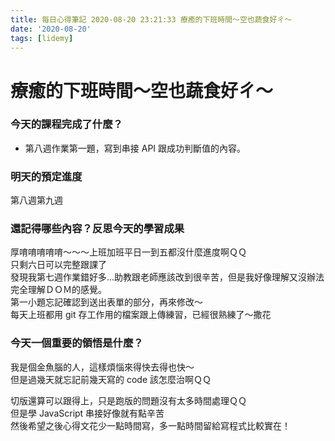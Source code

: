```yaml
---
title: 每日心得筆記 2020-08-20 23:21:33 療癒的下班時間～空也蔬食好ㄔ～
date: '2020-08-20'
tags: [lidemy]
---
```


# 療癒的下班時間～空也蔬食好ㄔ～

### 今天的課程完成了什麼？

- 第八週作業第一題，寫到串接 API 跟成功判斷值的內容。

### 明天的預定進度

第八週第九週

### 還記得哪些內容？反思今天的學習成果

厚唷唷唷唷唷～～～上班加班平日一到五都沒什麼進度啊ＱＱ  
只剩六日可以完整跟課了  
發現我第七週作業錯好多...助教跟老師應該改到很辛苦，但是我好像理解又沒辦法完全理解ＤＯＭ的感覺。  
第一小題忘記確認到送出表單的部分，再來修改～  
每天上班都用 git 存工作用的檔案跟上傳練習，已經很熟練了～撒花

### 今天一個重要的領悟是什麼？

我是個金魚腦的人，這樣煩惱來得快去得也快～  
但是過幾天就忘記前幾天寫的 code 該怎麼治啊ＱＱ

切版還算可以跟得上，只是跑版的問題沒有太多時間處理ＱＱ  
但是學 JavaScript 串接好像就有點辛苦  
然後希望之後心得文花少一點時間寫，多一點時間留給寫程式比較實在！
